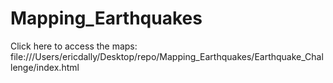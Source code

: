# Mapping_Earthquakes

Click here to access the maps: file:///Users/ericdally/Desktop/repo/Mapping_Earthquakes/Earthquake_Challenge/index.html
